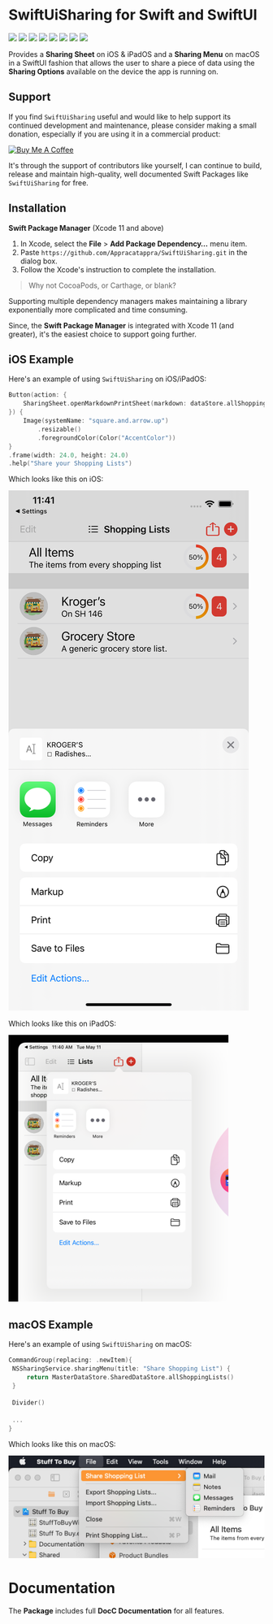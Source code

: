 # SwiftUiSharing for Swift and SwiftUI

![](https://img.shields.io/badge/license-MIT-green) ![](https://img.shields.io/badge/maintained%3F-Yes-green) ![](https://img.shields.io/badge/swift-5.4-green) ![](https://img.shields.io/badge/iOS-17.0-red) ![](https://img.shields.io/badge/macOS-14.0-red) ![](https://img.shields.io/badge/dependency-LogManager-orange) ![](https://img.shields.io/badge/dependency-Down-orange) ![](https://img.shields.io/badge/dependency-SwiftletUtilities-orange)

Provides a **Sharing Sheet** on iOS & iPadOS and a **Sharing Menu** on macOS in a SwiftUI fashion that allows the user to share a piece of data using the **Sharing Options** available on the device the app is running on.

## Support

If you find `SwiftUiSharing` useful and would like to help support its continued development and maintenance, please consider making a small donation, especially if you are using it in a commercial product:

<a href="https://www.buymeacoffee.com/KevinAtAppra" target="_blank"><img src="https://cdn.buymeacoffee.com/buttons/v2/default-yellow.png" alt="Buy Me A Coffee" style="height: 60px !important;width: 217px !important;" ></a>

It's through the support of contributors like yourself, I can continue to build, release and maintain high-quality, well documented Swift Packages like `SwiftUiSharing` for free.

<a name="Installation"></a>
## Installation

**Swift Package Manager** (Xcode 11 and above)

1. In Xcode, select the **File** > **Add Package Dependency…** menu item.
2. Paste `https://github.com/Appracatappra/SwiftUiSharing.git` in the dialog box.
3. Follow the Xcode's instruction to complete the installation.

> Why not CocoaPods, or Carthage, or blank?

Supporting multiple dependency managers makes maintaining a library exponentially more complicated and time consuming.

Since, the **Swift Package Manager** is integrated with Xcode 11 (and greater), it's the easiest choice to support going further.

<a name="iOS-Example"></a>
## iOS Example

Here's an example of using `SwiftUiSharing` on  iOS/iPadOS:

 ```swift
 Button(action: {
     SharingSheet.openMarkdownPrintSheet(markdown: dataStore.allShoppingLists(asMarkdown:true), simpleText: dataStore.allShoppingLists(), fromX: 245.0, fromY: 32.0)
 }) {
     Image(systemName: "square.and.arrow.up")
         .resizable()
         .foregroundColor(Color("AccentColor"))
 }
 .frame(width: 24.0, height: 24.0)
 .help("Share your Shopping Lists")
 ```

Which looks like this on iOS:

![](Sources/SwiftUiSharing/SwiftUiSharing.docc/Resources/Sharing03.png)

Which looks like this on iPadOS:

![](Sources/SwiftUiSharing/SwiftUiSharing.docc/Resources/Sharing02.png)

<a name="macOS-Example"></a>
## macOS Example

Here's an example of using `SwiftUiSharing` on  macOS:

```swift
CommandGroup(replacing: .newItem){
 NSSharingService.sharingMenu(title: "Share Shopping List") {
     return MasterDataStore.SharedDataStore.allShoppingLists()
 }
 
 Divider()
 
 ...
}
```

Which looks like this on macOS:

![](Sources/SwiftUiSharing/SwiftUiSharing.docc/Resources/Sharing01.png)

# Documentation

The **Package** includes full **DocC Documentation** for all features.